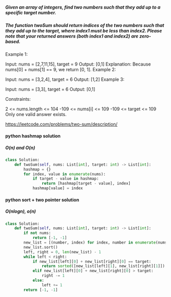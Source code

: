 ##### Given an array of integers, find two numbers such that they add up to a specific target number.
##### The function twoSum should return indices of the two numbers such that they add up to the target, where index1 must be less than index2. Please note that your returned answers (both index1 and index2) are zero-based.

<p> Example 1:

Input: nums = [2,7,11,15], target = 9
Output: [0,1]
Explanation: Because nums[0] + nums[1] == 9, we return [0, 1].
Example 2:

Input: nums = [3,2,4], target = 6
Output: [1,2]
Example 3:

Input: nums = [3,3], target = 6
Output: [0,1]

Constraints:

2 <= nums.length <= 104
-109 <= nums[i] <= 109
-109 <= target <= 109
Only one valid answer exists.
</p>

<https://leetcode.com/problems/two-sum/description/>

#### python hashmap solution 
##### O(n) and O(n)
```python
class Solution:
    def twoSum(self, nums: List[int], target: int) -> List[int]:
        hashmap = {}
        for index, value in enumerate(nums):
            if target - value in hashmap:
                return [hashmap[target - value], index]
            hashmap[value] = index
```

#### python sort + two pointer solution 
##### O(nlogn), o(n)
```python
class Solution:
    def twoSum(self, nums: List[int], target: int) -> List[int]:
        if not nums:
            return [-1, -1]
        new_list = [(number, index) for index, number in enumerate(nums)]
        new_list.sort()
        left, right = 0, len(new_list) - 1
        while left < right:
            if new_list[left][0] + new_list[right][0] == target:
                return sorted([new_list[left][1], new_list[right][1]])
            elif new_list[left][0] + new_list[right][0] > target:
                right -= 1
            else:
                left += 1
        return [-1, -1]
```
